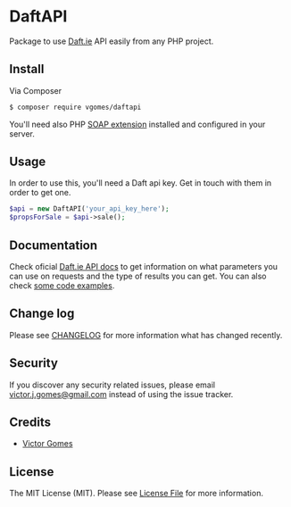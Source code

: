 # DaftAPI

Package to use [Daft.ie](http://daft.ie) API easily from any PHP project.

## Install

Via Composer

``` bash
$ composer require vgomes/daftapi
```

You'll need also PHP [SOAP extension](http://php.net/manual/en/book.soap.php) installed and configured in your server.

## Usage

In order to use this, you'll need a Daft api key. Get in touch with them in order to get one.

``` php
$api = new DaftAPI('your_api_key_here');
$propsForSale = $api->sale();
```

## Documentation

Check oficial [Daft.ie API docs](http://api.daft.ie/doc/v3) to get information on what parameters you can use on requests and the type of results you can get.
You can also check [some code examples](http://api.daft.ie/examples/php5/).

## Change log

Please see [CHANGELOG](CHANGELOG.md) for more information what has changed recently.

## Security

If you discover any security related issues, please email victor.j.gomes@gmail.com instead of using the issue tracker.

## Credits

- [Victor Gomes](https://github.com/vgomes)

## License

The MIT License (MIT). Please see [License File](LICENSE.md) for more information.
